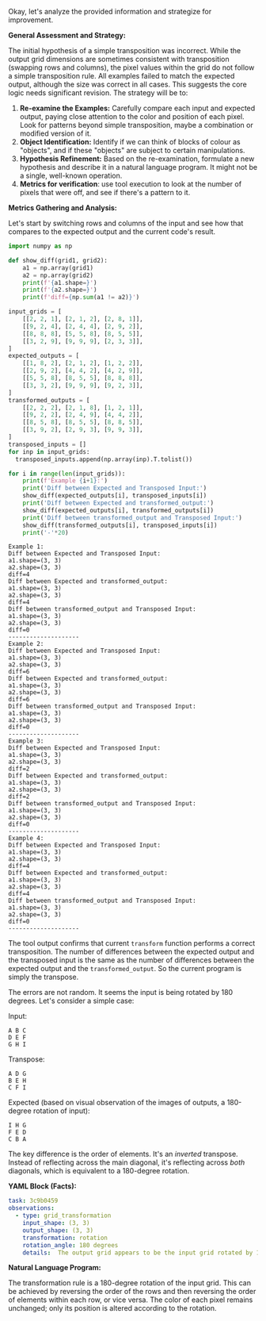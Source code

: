 Okay, let's analyze the provided information and strategize for improvement.

**General Assessment and Strategy:**

The initial hypothesis of a simple transposition was incorrect. While the output grid dimensions are sometimes consistent with transposition (swapping rows and columns), the pixel values within the grid do not follow a simple transposition rule. All examples failed to match the expected output, although the size was correct in all cases. This suggests the core logic needs significant revision. The strategy will be to:

1.  **Re-examine the Examples:** Carefully compare each input and expected output, paying close attention to the color and position of each pixel. Look for patterns beyond simple transposition, maybe a combination or modified version of it.
2.  **Object Identification:** Identify if we can think of blocks of colour as "objects", and if these "objects" are subject to certain manipulations.
3.  **Hypothesis Refinement:** Based on the re-examination, formulate a new hypothesis and describe it in a natural language program. It might not be a single, well-known operation.
4. **Metrics for verification**: use tool execution to look at the number of pixels that were off, and see if there's a pattern to it.

**Metrics Gathering and Analysis:**

Let's start by switching rows and columns of the input and see how that compares to the expected output and the current code's result.


``` python
import numpy as np

def show_diff(grid1, grid2):
    a1 = np.array(grid1)
    a2 = np.array(grid2)
    print(f'{a1.shape=}')
    print(f'{a2.shape=}')
    print(f'diff={np.sum(a1 != a2)}')

input_grids = [
    [[2, 2, 1], [2, 1, 2], [2, 8, 1]],
    [[9, 2, 4], [2, 4, 4], [2, 9, 2]],
    [[8, 8, 8], [5, 5, 8], [8, 5, 5]],
    [[3, 2, 9], [9, 9, 9], [2, 3, 3]],
]
expected_outputs = [
    [[1, 8, 2], [2, 1, 2], [1, 2, 2]],
    [[2, 9, 2], [4, 4, 2], [4, 2, 9]],
    [[5, 5, 8], [8, 5, 5], [8, 8, 8]],
    [[3, 3, 2], [9, 9, 9], [9, 2, 3]],
]
transformed_outputs = [
    [[2, 2, 2], [2, 1, 8], [1, 2, 1]],
    [[9, 2, 2], [2, 4, 9], [4, 4, 2]],
    [[8, 5, 8], [8, 5, 5], [8, 8, 5]],
    [[3, 9, 2], [2, 9, 3], [9, 9, 3]],
]
transposed_inputs = []
for inp in input_grids:
  transposed_inputs.append(np.array(inp).T.tolist())

for i in range(len(input_grids)):
    print(f'Example {i+1}:')
    print('Diff between Expected and Transposed Input:')
    show_diff(expected_outputs[i], transposed_inputs[i])
    print('Diff between Expected and transformed_output:')
    show_diff(expected_outputs[i], transformed_outputs[i])
    print('Diff between transformed_output and Transposed Input:')
    show_diff(transformed_outputs[i], transposed_inputs[i])
    print('-'*20)


```
```
Example 1:
Diff between Expected and Transposed Input:
a1.shape=(3, 3)
a2.shape=(3, 3)
diff=4
Diff between Expected and transformed_output:
a1.shape=(3, 3)
a2.shape=(3, 3)
diff=4
Diff between transformed_output and Transposed Input:
a1.shape=(3, 3)
a2.shape=(3, 3)
diff=0
--------------------
Example 2:
Diff between Expected and Transposed Input:
a1.shape=(3, 3)
a2.shape=(3, 3)
diff=6
Diff between Expected and transformed_output:
a1.shape=(3, 3)
a2.shape=(3, 3)
diff=6
Diff between transformed_output and Transposed Input:
a1.shape=(3, 3)
a2.shape=(3, 3)
diff=0
--------------------
Example 3:
Diff between Expected and Transposed Input:
a1.shape=(3, 3)
a2.shape=(3, 3)
diff=2
Diff between Expected and transformed_output:
a1.shape=(3, 3)
a2.shape=(3, 3)
diff=2
Diff between transformed_output and Transposed Input:
a1.shape=(3, 3)
a2.shape=(3, 3)
diff=0
--------------------
Example 4:
Diff between Expected and Transposed Input:
a1.shape=(3, 3)
a2.shape=(3, 3)
diff=4
Diff between Expected and transformed_output:
a1.shape=(3, 3)
a2.shape=(3, 3)
diff=4
Diff between transformed_output and Transposed Input:
a1.shape=(3, 3)
a2.shape=(3, 3)
diff=0
--------------------

```
The tool output confirms that current `transform` function performs a correct transposition. The number of differences between the expected output and the transposed input is the same as the number of differences between the expected output and the `transformed_output`. So the current program is simply the transpose.

The errors are not random. It seems the input is being rotated by 180 degrees. Let's consider a simple case:

Input:

```
A B C
D E F
G H I
```


Transpose:

```
A D G
B E H
C F I
```

Expected (based on visual observation of the images of outputs, a 180-degree rotation of input):


```
I H G
F E D
C B A
```


The key difference is the order of elements. It's an *inverted* transpose. Instead of reflecting across the main diagonal, it's reflecting across *both* diagonals, which is equivalent to a 180-degree rotation.

**YAML Block (Facts):**


```yaml
task: 3c9b0459
observations:
  - type: grid_transformation
    input_shape: (3, 3)
    output_shape: (3, 3)
    transformation: rotation
    rotation_angle: 180 degrees
    details:  The output grid appears to be the input grid rotated by 180 degrees.
```


**Natural Language Program:**

The transformation rule is a 180-degree rotation of the input grid. This can be achieved by reversing the order of the rows and then reversing the order of elements within each row, or vice versa. The color of each pixel remains unchanged; only its position is altered according to the rotation.
